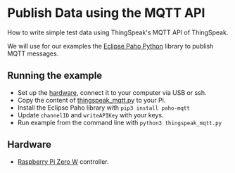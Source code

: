 # Publish Data using the MQTT API
How to write simple test data using ThingSpeak's MQTT API of ThingSpeak.

We will use for our examples the [Eclipse Paho Python](https://github.com/eclipse/paho.mqtt.python#publishing) library to publish MQTT messages.

## Running the example
* Set up the [hardware](#Hardware), connect it to your computer via USB or ssh.
* Copy the content of [thingspeak_mqtt.py](thingspeak_mqtt.py) to your Pi.
* Install the Eclipse Paho library with `pip3 install paho-mqtt`
* Update `channelID` and `writeAPIKey` with your keys.
* Run example from the command line with `python3 thingspeak_mqtt.py`

## Hardware
* [Raspberry Pi Zero W](https://github.com/fhnw-imvs/fhnw-idb/wiki/Raspberry-Pi-Zero-W) controller.
